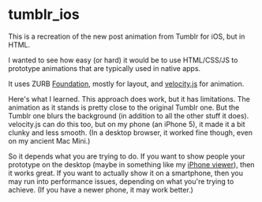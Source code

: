 # tumblr_ios
This is a recreation of the new post animation from Tumblr for iOS, but in HTML. 

I wanted to see how easy (or hard) it would be to use HTML/CSS/JS to prototype animations that are typically used in native apps.

It uses ZURB [Foundation](http://foundation.zurb.com/), mostly for layout, and [velocity.js](http://julian.com/research/velocity/) for animation.

Here's what I learned. This approach does work, but it has limitations. The animation as it stands is pretty close to the original Tumblr one. But the Tumblr one blurs the background (in addition to all the other stuff it does). velocity.js can do this too, but on my phone (an iPhone 5), it made it a bit clunky and less smooth. (In a desktop browser, it worked fine though, even on my ancient Mac Mini.)

So it depends what you are trying to do. If you want to show people your prototype on the desktop (maybe in something like my [iPhone viewer](https://github.com/martinpolley/iphone_viewer)), then it works great. If you want to actually show it on a smartphone, then you may run into performance issues, depending on what you're trying to achieve. (If you have a newer phone, it may work better.)
